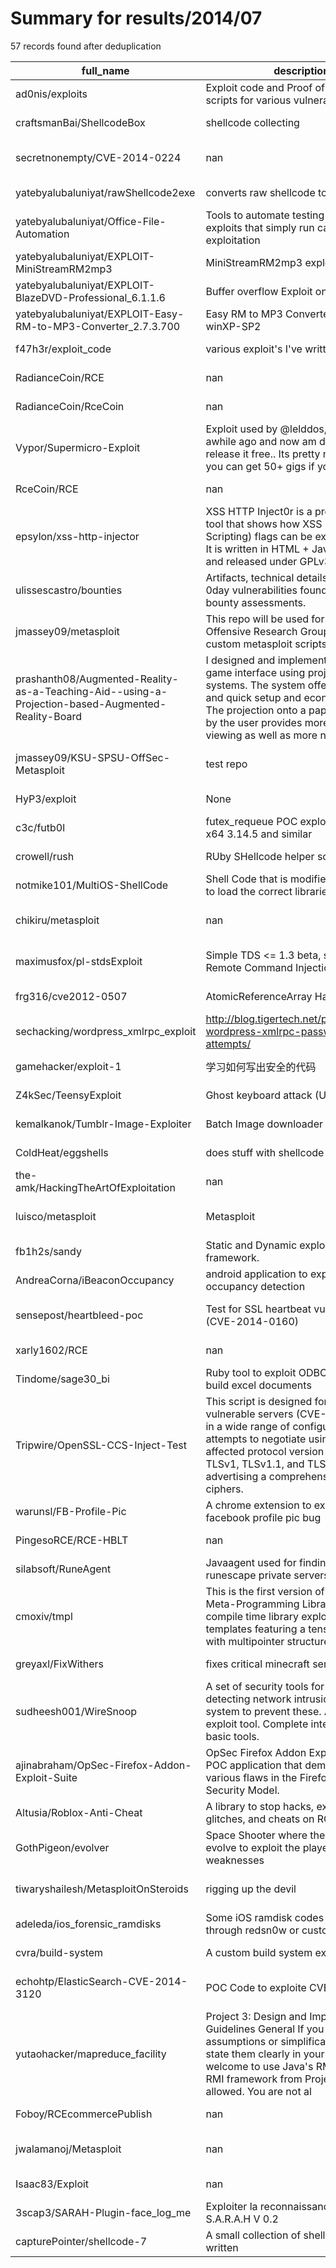 
# Summary for results/2014/07
    
57 records found after deduplication

| full_name | description | html_url | matched_list | matched_count | pushed_at | size | stargazers_count | language | forks_count | vul_ids |
|---------------------------------------------------------------------------------------------------|------------------------------------------------------------------------------------------------------------------------------------------------------------------------------------------------------------------------------------------------------------------|----------------------------------------------------------------------------------------------------------------------|----------------------------------|-----------------|---------------------------|--------|--------------------|--------------|---------------|-------------------|
| ad0nis/exploits | Exploit code and Proof of Concept scripts for various vulnerabilities. | https://github.com/ad0nis/exploits | ['exploit'] | 1 | 2014-07-18 03:05:07+00:00 | 108 | 0 | Python | 0 | [] |
| craftsmanBai/ShellcodeBox | shellcode collecting | https://github.com/craftsmanBai/ShellcodeBox | ['shellcode'] | 1 | 2014-07-16 09:40:13+00:00 | 0 | 1 | nan | 0 | [] |
| secretnonempty/CVE-2014-0224 | nan | https://github.com/secretnonempty/CVE-2014-0224 | ['cve-2'] | 1 | 2014-07-18 06:53:23+00:00 | 1352 | 7 | Go | 4 | ['CVE-2014-0224'] |
| yatebyalubaluniyat/rawShellcode2exe | converts raw shellcode to exe | https://github.com/yatebyalubaluniyat/rawShellcode2exe | ['shellcode'] | 1 | 2014-07-17 08:00:22+00:00 | 156 | 2 | Python | 2 | [] |
| yatebyalubaluniyat/Office-File-Automation | Tools to automate testing of custom exploits that simply run calc.exe after exploitation | https://github.com/yatebyalubaluniyat/Office-File-Automation | ['exploit'] | 1 | 2014-07-17 09:29:41+00:00 | 7684 | 0 | Python | 1 | [] |
| yatebyalubaluniyat/EXPLOIT-MiniStreamRM2mp3 | MiniStreamRM2mp3 exploit on win7 | https://github.com/yatebyalubaluniyat/EXPLOIT-MiniStreamRM2mp3 | ['exploit'] | 1 | 2014-07-17 10:19:52+00:00 | 3568 | 0 | Python | 0 | [] |
| yatebyalubaluniyat/EXPLOIT-BlazeDVD-Professional_6.1.1.6 | Buffer overflow Exploit on winXP-SP2 | https://github.com/yatebyalubaluniyat/EXPLOIT-BlazeDVD-Professional_6.1.1.6 | ['exploit'] | 1 | 2014-07-17 10:56:28+00:00 | 140 | 0 | Python | 0 | [] |
| yatebyalubaluniyat/EXPLOIT-Easy-RM-to-MP3-Converter_2.7.3.700 | Easy RM to MP3 Converter exploit on winXP-SP2 | https://github.com/yatebyalubaluniyat/EXPLOIT-Easy-RM-to-MP3-Converter_2.7.3.700 | ['exploit'] | 1 | 2014-07-17 11:07:53+00:00 | 140 | 0 | Python | 0 | [] |
| f47h3r/exploit_code | various exploit's I've written | https://github.com/f47h3r/exploit_code | ['exploit'] | 1 | 2014-07-22 20:41:23+00:00 | 124 | 6 | Python | 3 | [] |
| RadianceCoin/RCE | nan | https://github.com/RadianceCoin/RCE | ['rce'] | 1 | 2014-07-19 18:38:22+00:00 | 108 | 0 | nan | 0 | [] |
| RadianceCoin/RceCoin | nan | https://github.com/RadianceCoin/RceCoin | ['rce'] | 1 | 2014-07-19 18:14:44+00:00 | 0 | 0 | nan | 0 | [] |
| Vypor/Supermicro-Exploit | Exploit used by @lelddos, i re-made it awhile ago and now am deiciding to release it free.. Its pretty much dead but you can get 50+ gigs if you scan right. | https://github.com/Vypor/Supermicro-Exploit | ['exploit'] | 1 | 2014-07-20 08:16:33+00:00 | 128 | 4 | Perl | 6 | [] |
| RceCoin/RCE | nan | https://github.com/RceCoin/RCE | ['rce'] | 1 | 2014-07-20 17:28:27+00:00 | 144 | 0 | nan | 0 | [] |
| epsylon/xss-http-injector | XSS HTTP Inject0r is a proof of concept tool that shows how XSS (Cross Site Scripting) flags can be exploited easily. It is written in HTML + Javascript + PHP and released under GPLv3. | https://github.com/epsylon/xss-http-injector | ['exploit'] | 1 | 2014-07-23 17:08:01+00:00 | 308 | 17 | PHP | 14 | [] |
| ulissescastro/bounties | Artifacts, technical details, cves and 0day vulnerabilities found during bug bounty assessments. | https://github.com/ulissescastro/bounties | ['0day'] | 1 | 2014-07-22 17:05:51+00:00 | 0 | 0 | nan | 0 | [] |
| jmassey09/metasploit | This repo will be used for KSU/SPSU Offensive Research Group to create custom metasploit scripts. | https://github.com/jmassey09/metasploit | ['metasploit module OR payload'] | 1 | 2014-07-23 01:42:28+00:00 | 0 | 0 | nan | 0 | [] |
| prashanth08/Augmented-Reality-as-a-Teaching-Aid--using-a-Projection-based-Augmented-Reality-Board | I designed and implemented a tangible game interface using projector-camera systems. The system offers a simple and quick setup and economic design. The projection onto a paper board held by the user provides more direct viewing as well as more natural and | https://github.com/prashanth08/Augmented-Reality-as-a-Teaching-Aid--using-a-Projection-based-Augmented-Reality-Board | ['exploit'] | 1 | 2014-07-23 09:09:47+00:00 | 144 | 7 | C++ | 3 | [] |
| jmassey09/KSU-SPSU-OffSec-Metasploit | test repo | https://github.com/jmassey09/KSU-SPSU-OffSec-Metasploit | ['metasploit module OR payload'] | 1 | 2014-07-24 01:56:23+00:00 | 128 | 0 | nan | 0 | [] |
| HyP3/exploit | None | https://github.com/HyP3/exploit | ['exploit'] | 1 | 2014-07-24 13:36:41+00:00 | 0 | 0 | | 0 | [] |
| c3c/futb0l | futex_requeue POC exploit for ubuntu x64 3.14.5 and similar | https://github.com/c3c/futb0l | ['exploit'] | 1 | 2014-07-25 04:49:14+00:00 | 78 | 2 | nan | 4 | [] |
| crowell/rush | RUby SHellcode helper script | https://github.com/crowell/rush | ['shellcode'] | 1 | 2014-07-27 04:58:43+00:00 | 144 | 1 | Ruby | 0 | [] |
| notmike101/MultiOS-ShellCode | Shell Code that is modified on run-time to load the correct libraries. | https://github.com/notmike101/MultiOS-ShellCode | ['shellcode'] | 1 | 2014-07-27 20:01:04+00:00 | 12660 | 0 | C++ | 0 | [] |
| chikiru/metasploit | nan | https://github.com/chikiru/metasploit | ['metasploit module OR payload'] | 1 | 2014-07-29 02:27:25+00:00 | 0 | 0 | nan | 0 | [] |
| maximusfox/pl-stdsExploit | Simple TDS <= 1.3 beta, shell_exec() Remote Command Injection Exploit | https://github.com/maximusfox/pl-stdsExploit | ['command injection', 'exploit'] | 2 | 2014-07-30 01:22:49+00:00 | 148 | 2 | Perl | 0 | [] |
| frg316/cve2012-0507 | AtomicReferenceArray Hack | https://github.com/frg316/cve2012-0507 | ['cve-2'] | 1 | 2014-07-30 23:57:23+00:00 | 0 | 0 | nan | 0 | [] |
| sechacking/wordpress_xmlrpc_exploit | http://blog.tigertech.net/posts/blocking-wordpress-xmlrpc-password-attempts/ | https://github.com/sechacking/wordpress_xmlrpc_exploit | ['exploit'] | 1 | 2014-07-29 19:17:28+00:00 | 96 | 0 | nan | 0 | [] |
| gamehacker/exploit-1 | 学习如何写出安全的代码 | https://github.com/gamehacker/exploit-1 | ['exploit'] | 1 | 2014-07-26 01:42:27+00:00 | 304 | 0 | C | 0 | [] |
| Z4kSec/TeensyExploit | Ghost keyboard attack (USB HID) | https://github.com/Z4kSec/TeensyExploit | ['exploit'] | 1 | 2014-07-18 16:38:09+00:00 | 356 | 3 | C | 1 | [] |
| kemalkanok/Tumblr-Image-Exploiter | Batch Image downloader for tumblr | https://github.com/kemalkanok/Tumblr-Image-Exploiter | ['exploit'] | 1 | 2014-07-24 10:28:04+00:00 | 160 | 11 | Python | 0 | [] |
| ColdHeat/eggshells | does stuff with shellcode | https://github.com/ColdHeat/eggshells | ['shellcode'] | 1 | 2014-07-18 03:03:04+00:00 | 528 | 4 | Python | 1 | [] |
| the-amk/HackingTheArtOfExploitation | nan | https://github.com/the-amk/HackingTheArtOfExploitation | ['exploit'] | 1 | 2014-07-15 20:26:46+00:00 | 128 | 0 | C | 0 | [] |
| luisco/metasploit | Metasploit | https://github.com/luisco/metasploit | ['metasploit module OR payload'] | 1 | 2014-07-18 05:01:25+00:00 | 176 | 0 | Ruby | 0 | [] |
| fb1h2s/sandy | Static and Dynamic exploit analysis framework. | https://github.com/fb1h2s/sandy | ['exploit'] | 1 | 2014-07-14 17:45:53+00:00 | 2892 | 22 | C | 11 | [] |
| AndreaCorna/iBeaconOccupancy | android application to exploit BLE for occupancy detection | https://github.com/AndreaCorna/iBeaconOccupancy | ['exploit'] | 1 | 2014-07-18 16:57:17+00:00 | 5076 | 0 | Java | 1 | [] |
| sensepost/heartbleed-poc | Test for SSL heartbeat vulnerability (CVE-2014-0160) | https://github.com/sensepost/heartbleed-poc | ['cve poc', 'vulnerability poc'] | 2 | 2014-07-10 21:17:22+00:00 | 12739 | 135 | Ruby | 79 | ['CVE-2014-0160'] |
| xarly1602/RCE | nan | https://github.com/xarly1602/RCE | ['rce'] | 1 | 2014-07-06 18:00:00+00:00 | 7512 | 0 | Java | 0 | [] |
| Tindome/sage30_bi | Ruby tool to exploit ODBC of Sage30 to build excel documents | https://github.com/Tindome/sage30_bi | ['exploit'] | 1 | 2014-07-26 10:46:59+00:00 | 220 | 0 | Ruby | 0 | [] |
| Tripwire/OpenSSL-CCS-Inject-Test | This script is designed for detection of vulnerable servers (CVE-2014-0224.) in a wide range of configurations. It attempts to negotiate using each affected protocol version (SSLv3, TLSv1, TLSv1.1, and TLSv1.2) advertising a comprehensive set of ciphers. | https://github.com/Tripwire/OpenSSL-CCS-Inject-Test | ['cve-2'] | 1 | 2014-07-24 20:47:27+00:00 | 188 | 36 | Python | 15 | ['CVE-2014-0224'] |
| warunsl/FB-Profile-Pic | A chrome extension to exploit the facebook profile pic bug | https://github.com/warunsl/FB-Profile-Pic | ['exploit'] | 1 | 2014-07-05 07:57:34+00:00 | 212 | 0 | JavaScript | 0 | [] |
| PingesoRCE/RCE-HBLT | nan | https://github.com/PingesoRCE/RCE-HBLT | ['rce'] | 1 | 2014-07-15 16:49:11+00:00 | 1864 | 0 | Java | 0 | [] |
| silabsoft/RuneAgent | Javaagent used for finding exploits in runescape private servers | https://github.com/silabsoft/RuneAgent | ['exploit'] | 1 | 2014-07-30 21:44:20+00:00 | 2774 | 23 | Java | 14 | [] |
| cmoxiv/tmpl | This is the first version of the Template Meta-Programming Library (tmpl). It is a compile time library exploiting recursive templates featuring a tensor accessed with multipointer structure. | https://github.com/cmoxiv/tmpl | ['exploit'] | 1 | 2014-07-03 01:20:52+00:00 | 192 | 1 | C | 1 | [] |
| greyaxl/FixWithers | fixes critical minecraft server exploit | https://github.com/greyaxl/FixWithers | ['exploit'] | 1 | 2014-07-03 03:44:18+00:00 | 148 | 0 | Java | 0 | [] |
| sudheesh001/WireSnoop | A set of security tools for authoring, detecting network intrusions and a system to prevent these. A Pen Testing exploit tool. Complete integration with basic tools. | https://github.com/sudheesh001/WireSnoop | ['exploit'] | 1 | 2014-07-03 12:49:22+00:00 | 0 | 0 | | 0 | [] |
| ajinabraham/OpSec-Firefox-Addon-Exploit-Suite | OpSec Firefox Addon Exploit Suite is a POC application that demonstrate various flaws in the Firefox Add-on Security Model. | https://github.com/ajinabraham/OpSec-Firefox-Addon-Exploit-Suite | ['exploit'] | 1 | 2014-07-04 16:13:05+00:00 | 592 | 7 | Visual Basic | 6 | [] |
| Altusia/Roblox-Anti-Cheat | A library to stop hacks, exploits, glitches, and cheats on ROBLOX games | https://github.com/Altusia/Roblox-Anti-Cheat | ['exploit'] | 1 | 2014-07-05 22:20:56+00:00 | 353 | 1 | Lua | 1 | [] |
| GothPigeon/evolver | Space Shooter where the enemies evolve to exploit the player's weaknesses | https://github.com/GothPigeon/evolver | ['exploit'] | 1 | 2014-07-06 00:41:06+00:00 | 140 | 0 | Java | 0 | [] |
| tiwaryshailesh/MetasploitOnSteroids | rigging up the devil | https://github.com/tiwaryshailesh/MetasploitOnSteroids | ['metasploit module OR payload'] | 1 | 2014-07-06 07:46:11+00:00 | 108 | 1 | Shell | 2 | [] |
| adeleda/ios_forensic_ramdisks | Some iOS ramdisk codes to load through redsn0w or custom exploits | https://github.com/adeleda/ios_forensic_ramdisks | ['exploit'] | 1 | 2014-07-06 20:59:03+00:00 | 71056 | 3 | C | 2 | [] |
| cvra/build-system | A custom build system exploiting CMake | https://github.com/cvra/build-system | ['exploit'] | 1 | 2014-07-07 23:39:22+00:00 | 132 | 0 | Shell | 1 | [] |
| echohtp/ElasticSearch-CVE-2014-3120 | POC Code to exploite CVE-2014-3120 | https://github.com/echohtp/ElasticSearch-CVE-2014-3120 | ['cve poc', 'cve-2'] | 2 | 2014-07-07 20:35:30+00:00 | 128 | 7 | Python | 5 | ['CVE-2014-3120'] |
| yutaohacker/mapreduce_facility | Project 3: Design and Implementation Guidelines General If you make any assumptions or simplifications, please state them clearly in your report. You are welcome to use Java's RMI, or your own RMI framework from Project 2. Both are allowed. You are not al | https://github.com/yutaohacker/mapreduce_facility | ['exploit'] | 1 | 2014-07-08 06:03:28+00:00 | 132 | 0 | nan | 0 | [] |
| Foboy/RCEcommercePublish | nan | https://github.com/Foboy/RCEcommercePublish | ['rce'] | 1 | 2014-07-08 10:07:21+00:00 | 49360 | 0 | JavaScript | 0 | [] |
| jwalamanoj/Metasploit | nan | https://github.com/jwalamanoj/Metasploit | ['metasploit module OR payload'] | 1 | 2014-07-09 07:23:47+00:00 | 0 | 0 | nan | 0 | [] |
| Isaac83/Exploit | nan | https://github.com/Isaac83/Exploit | ['exploit'] | 1 | 2014-07-13 00:17:31+00:00 | 0 | 0 | nan | 0 | [] |
| 3scap3/SARAH-Plugin-face_log_me | Exploiter la reconnaissance faciale de S.A.R.A.H V 0.2 | https://github.com/3scap3/SARAH-Plugin-face_log_me | ['exploit'] | 1 | 2014-07-14 19:39:12+00:00 | 156 | 0 | JavaScript | 0 | [] |
| capturePointer/shellcode-7 | A small collection of shellcode I've written | https://github.com/capturePointer/shellcode-7 | ['shellcode'] | 1 | 2014-07-29 20:34:14+00:00 | 140 | 0 | Assembly | 0 | [] |
